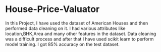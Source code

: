# House-Price-Valuator

In this Project, I have used the dataset of American Houses and then performed data cleaning on it. I had various attributes like location,BHK,Area and many other features in the dataset. Data cleaning was a difficult process and after that I have used scikit learn to perform model training. I got 85% accuracy on the test dataset.
